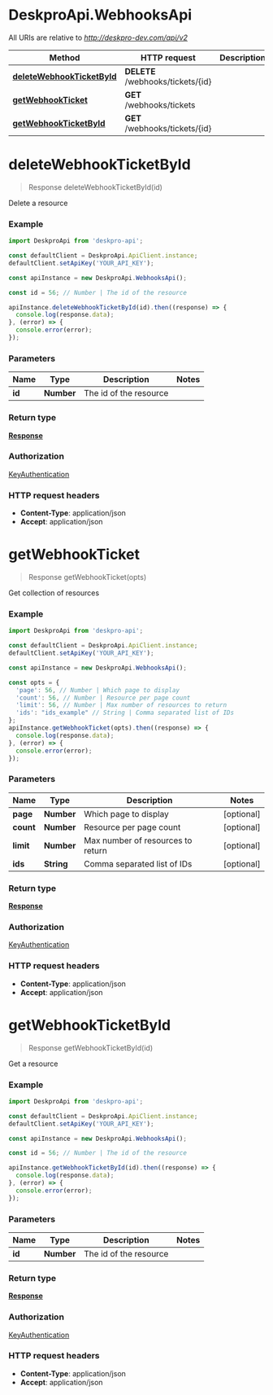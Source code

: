 # DeskproApi.WebhooksApi

All URIs are relative to *http://deskpro-dev.com/api/v2*

Method | HTTP request | Description
------------- | ------------- | -------------
[**deleteWebhookTicketById**](WebhooksApi.md#deleteWebhookTicketById) | **DELETE** /webhooks/tickets/{id} | 
[**getWebhookTicket**](WebhooksApi.md#getWebhookTicket) | **GET** /webhooks/tickets | 
[**getWebhookTicketById**](WebhooksApi.md#getWebhookTicketById) | **GET** /webhooks/tickets/{id} | 


<a name="deleteWebhookTicketById"></a>
# **deleteWebhookTicketById**
> Response deleteWebhookTicketById(id)



Delete a resource

### Example
```javascript
import DeskproApi from 'deskpro-api';

const defaultClient = DeskproApi.ApiClient.instance;
defaultClient.setApiKey('YOUR_API_KEY');

const apiInstance = new DeskproApi.WebhooksApi();

const id = 56; // Number | The id of the resource

apiInstance.deleteWebhookTicketById(id).then((response) => {
  console.log(response.data);
}, (error) => {
  console.error(error);
});

```

### Parameters

Name | Type | Description  | Notes
------------- | ------------- | ------------- | -------------
 **id** | **Number**| The id of the resource | 

### Return type

[**Response**](Response.md)

### Authorization

[KeyAuthentication](../README.md#KeyAuthentication)

### HTTP request headers

 - **Content-Type**: application/json
 - **Accept**: application/json

<a name="getWebhookTicket"></a>
# **getWebhookTicket**
> Response getWebhookTicket(opts)



Get collection of resources

### Example
```javascript
import DeskproApi from 'deskpro-api';

const defaultClient = DeskproApi.ApiClient.instance;
defaultClient.setApiKey('YOUR_API_KEY');

const apiInstance = new DeskproApi.WebhooksApi();

const opts = { 
  'page': 56, // Number | Which page to display
  'count': 56, // Number | Resource per page count
  'limit': 56, // Number | Max number of resources to return
  'ids': "ids_example" // String | Comma separated list of IDs
};
apiInstance.getWebhookTicket(opts).then((response) => {
  console.log(response.data);
}, (error) => {
  console.error(error);
});

```

### Parameters

Name | Type | Description  | Notes
------------- | ------------- | ------------- | -------------
 **page** | **Number**| Which page to display | [optional] 
 **count** | **Number**| Resource per page count | [optional] 
 **limit** | **Number**| Max number of resources to return | [optional] 
 **ids** | **String**| Comma separated list of IDs | [optional] 

### Return type

[**Response**](Response.md)

### Authorization

[KeyAuthentication](../README.md#KeyAuthentication)

### HTTP request headers

 - **Content-Type**: application/json
 - **Accept**: application/json

<a name="getWebhookTicketById"></a>
# **getWebhookTicketById**
> Response getWebhookTicketById(id)



Get a resource

### Example
```javascript
import DeskproApi from 'deskpro-api';

const defaultClient = DeskproApi.ApiClient.instance;
defaultClient.setApiKey('YOUR_API_KEY');

const apiInstance = new DeskproApi.WebhooksApi();

const id = 56; // Number | The id of the resource

apiInstance.getWebhookTicketById(id).then((response) => {
  console.log(response.data);
}, (error) => {
  console.error(error);
});

```

### Parameters

Name | Type | Description  | Notes
------------- | ------------- | ------------- | -------------
 **id** | **Number**| The id of the resource | 

### Return type

[**Response**](Response.md)

### Authorization

[KeyAuthentication](../README.md#KeyAuthentication)

### HTTP request headers

 - **Content-Type**: application/json
 - **Accept**: application/json

